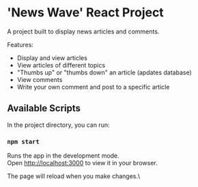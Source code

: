 # 'News Wave' React Project

A project built to display news articles and comments.

Features:
* Display and view articles
* View articles of different topics
* "Thumbs up" or "thumbs down" an article (apdates database)
* View comments
* Write your own comment and post to a specific article

## Available Scripts

In the project directory, you can run:

### `npm start`

Runs the app in the development mode.\
Open [http://localhost:3000](http://localhost:3000) to view it in your browser.

The page will reload when you make changes.\
